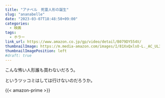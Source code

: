 ```yaml
---
title: "アナベル　死霊人形の誕生"
slug: "ananabelle"
date: "2023-03-07T18:48:50+09:00"
categories:
  - 映画
tags:
  - ホラー
link_url: https://www.amazon.co.jp/gp/video/detail/B079DY554V/
thumbnailImage: https://m.media-amazon.com/images/I/81XxQxlsO-L._AC_UL320_.jpg
thumbnailImagePosition: left
#draft: true
---
```

こんな怖い人形誰も買わないだろう。
<!--more-->
というツッコミはしては行けないのだろうか。

{{< amazon-prime >}}
